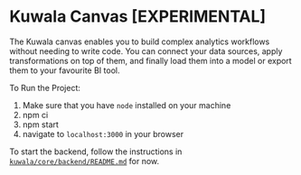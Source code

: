 # Kuwala Canvas [EXPERIMENTAL]

The Kuwala canvas enables you to build complex analytics workflows without needing to write code. You can connect your
data sources, apply transformations on top of them, and finally load them into a model or export them to your favourite
BI tool.

To Run the Project:

1. Make sure that you have `node` installed on your machine
2. npm ci
3. npm start
4. navigate to `localhost:3000` in your browser

To start the backend, follow the instructions in
[`kuwala/core/backend/README.md`](https://github.com/kuwala-io/kuwala/tree/master/kuwala/core/backend) for now.